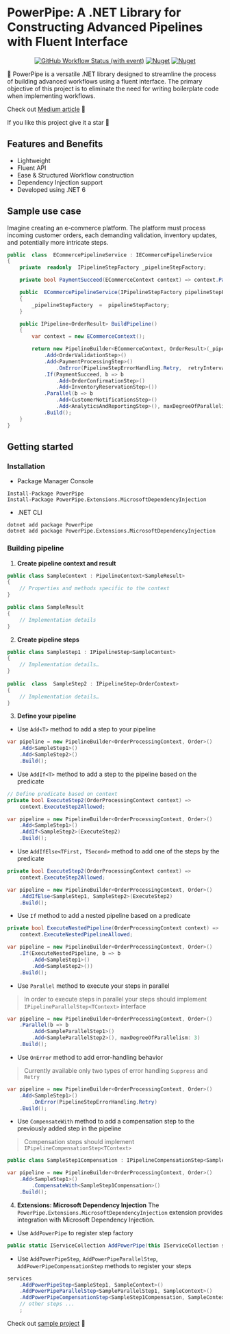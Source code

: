 # PowerPipe: A .NET Library for Constructing Advanced Pipelines with Fluent Interface

<span align="center">

[![GitHub Workflow Status (with event)](https://img.shields.io/github/actions/workflow/status/mvSapphire/PowerPipe/build.yml)](https://github.com/mvSapphire/PowerPipe/actions)
[![Nuget](https://img.shields.io/nuget/v/PowerPipe)](https://www.nuget.org/packages/PowerPipe)
[![Nuget](https://img.shields.io/nuget/dt/PowerPipe)](https://www.nuget.org/stats/packages/PowerPipe?groupby=Version)

</span>

🚀 PowerPipe is a versatile .NET library designed to streamline the process of building advanced workflows using a fluent interface. The primary objective of this project is to eliminate the need for writing boilerplate code when implementing workflows.

Check out [Medium article](https://medium.com/@m.vorchakov97/from-chaos-to-clarity-enhance-data-processing-with-powerpipe-in-net-262ac34a4923) 👀

If you like this project give it a star 🌟

## Features and Benefits

- Lightweight
- Fluent API
- Ease & Structured Workflow construction
- Dependency Injection support
- Developed using .NET 6

## Sample use case

Imagine creating an e-commerce platform. The platform must process incoming customer orders, each demanding validation, inventory updates, and potentially more intricate steps.

```csharp
public  class  ECommercePipelineService : IECommercePipelineService
{
    private  readonly  IPipelineStepFactory _pipelineStepFactory;

    private bool PaymentSucceed(ECommerceContext context) => context.PaymentResult.Status is PaymentStatus.Success;

    public  ECommercePipelineService(IPipelineStepFactory pipelineStepFactory)
    {
        _pipelineStepFactory  =  pipelineStepFactory;
    }

    public IPipeline<OrderResult> BuildPipeline()
    {
        var context = new ECommerceContext();

        return new PipelineBuilder<ECommerceContext, OrderResult>(_pipelineStepFactory, context)
            .Add<OrderValidationStep>()
            .Add<PaymentProcessingStep>()
                .OnError(PipelineStepErrorHandling.Retry,  retryInterval:  TimeSpan.FromSeconds(2), maxRetryCount: 2)
            .If(PaymentSucceed, b => b
                .Add<OrderConfirmationStep>()
                .Add<InventoryReservationStep>())
            .Parallel(b => b
                .Add<CustomerNotificationsStep>()
                .Add<AnalyticsAndReportingStep>(), maxDegreeOfParallelism: 2)
            .Build();
    }
}
```

## Getting started

### Installation

- Package Manager Console
```
Install-Package PowerPipe
Install-Package PowerPipe.Extensions.MicrosoftDependencyInjection
```

- .NET CLI
```
dotnet add package PowerPipe
dotnet add package PowerPipe.Extensions.MicrosoftDependencyInjection
```

###  Building pipeline

1. **Create pipeline context and result**

```csharp
public class SampleContext : PipelineContext<SampleResult>  
{  
	// Properties and methods specific to the context  
}

public class SampleResult
{
	// Implementation details
}
```

2. **Create pipeline steps**

```csharp
public class SampleStep1 : IPipelineStep<SampleContext>  
{  
	// Implementation details…
}
  
public  class  SampleStep2 : IPipelineStep<OrderContext>  
{  
	// Implementation details…
}
```

3. **Define your pipeline**

- Use `Add<T>` method to add a step to your pipeline

```csharp
var pipeline = new PipelineBuilder<OrderProcessingContext, Order>()
	.Add<SampleStep1>()
	.Add<SampleStep2>()
	.Build();
```

- Use `AddIf<T>` method to add a step to the pipeline based on the predicate 

```csharp
// Define predicate based on context
private bool ExecuteStep2(OrderProcessingContext context) =>
	context.ExecuteStep2Allowed;

var pipeline = new PipelineBuilder<OrderProcessingContext, Order>()
	.Add<SampleStep1>()
	.AddIf<SampleStep2>(ExecuteStep2) 
	.Build();
```

- Use `AddIfElse<TFirst, TSecond>` method to add one of the steps by the predicate

```csharp
private bool ExecuteStep2(OrderProcessingContext context) =>
	context.ExecuteStep2Allowed;

var pipeline = new PipelineBuilder<OrderProcessingContext, Order>()
	.AddIfElse<SampleStep1, SampleStep2>(ExecuteStep2) 
	.Build();
```

- Use `If` method to add a nested pipeline based on a predicate

```csharp
private bool ExecuteNestedPipeline(OrderProcessingContext context) =>
	context.ExecuteNestedPipelineAllowed;

var pipeline = new PipelineBuilder<OrderProcessingContext, Order>()
	.If(ExecuteNestedPipeline, b => b
		.Add<SampleStep1>()
		.Add<SampleStep2>())
	.Build();
```

- Use `Parallel` method to execute your steps in parallel

> In order to execute steps in parallel your steps should implement `IPipelineParallelStep<TContext>` interface

```csharp
var pipeline = new PipelineBuilder<OrderProcessingContext, Order>()
	.Parallel(b => b  
		.Add<SampleParallelStep1>()
		.Add<SampleParallelStep2>(), maxDegreeOfParallelism: 3)
	.Build();
```

- Use `OnError` method to add error-handling behavior

> Currently available only two types of error handling `Suppress` and `Retry`

```csharp
var pipeline = new PipelineBuilder<OrderProcessingContext, Order>()
	.Add<SampleStep1>()
		.OnError(PipelineStepErrorHandling.Retry)
	.Build();
```

- Use `CompensateWith` method to add a compensation step to the previously added step in the pipeline

> Compensation steps should implement `IPipelineCompensationStep<TContext>`

```csharp
public class SampleStep1Compensation : IPipelineCompensationStep<SampleContext> {}

var pipeline = new PipelineBuilder<OrderProcessingContext, Order>()
	.Add<SampleStep1>()
		.CompensateWith<SampleStep1Compensation>()
	.Build();
```

4. **Extensions: Microsoft Dependency Injection**
The `PowerPipe.Extensions.MicrosoftDependencyInjection` extension provides integration with Microsoft Dependency Injection.

- Use `AddPowerPipe` to register step factory

```csharp
public static IServiceCollection AddPowerPipe(this IServiceCollection serviceCollection)
```

- Use `AddPowerPipeStep`, `AddPowerPipeParallelStep`, `AddPowerPipeCompensationStep` methods to register your steps

```csharp
services  
	.AddPowerPipeStep<SampleStep1, SampleContext>()
	.AddPowerPipeParallelStep<SampleParallelStep1, SampleContext>()
	.AddPowerPipeCompensationStep<SampleStep1Compensation, SampleContext>()
	// other steps ...  
	;
```

Check out [sample project](samples/PowerPipe.Sample) 👀
